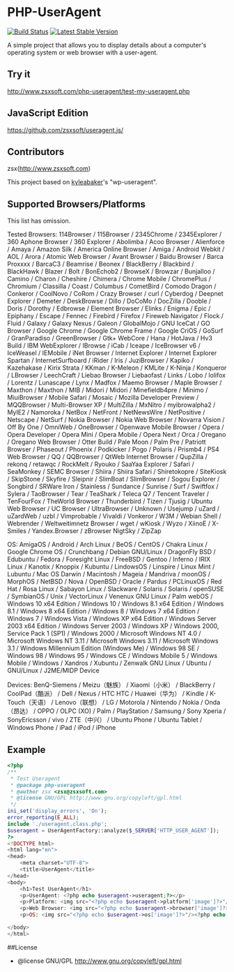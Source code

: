 # PHP-UserAgent
[![Build Status](https://travis-ci.org/zsxsoft/php-useragent.svg)](https://travis-ci.org/zsxsoft/php-useragent)
[![Latest Stable Version](https://poser.pugx.org/zsxsoft/php-useragent/v/stable.png)](https://packagist.org/packages/zsxsoft/php-useragent)


A simple project that allows you to display details about a computer's operating system or web browser with a user-agent.

## Try it

http://www.zsxsoft.com/php-useragent/test-my-useragent.php

## JavaScript Edition

[https://github.com/zsxsoft/useragent.js/ ](https://github.com/zsxsoft/useragent.js)

## Contributors
zsx(http://www.zsxsoft.com)

This project based on [kyleabaker](http://www.kyleabaker.com/goodies/coding/wp-useragent/)'s "wp-useragent".

## Supported Browsers/Platforms

This list has omission.

Tested Browsers: 114Browser / 115Browser / 2345Chrome / 2345Explorer / 360 Aphone Browser / 360 Explorer / Abolimba / Acoo Browser / Alienforce / Amaya / Amazon Silk / America Online Browser / Amiga / Android Webkit / AOL / Arora / Atomic Web Browser / Avant Browser / Baidu Browser / Barca Proxxxx / BarcaC3 / Beamrise / Beonex / BlackBerry / Blackbird / BlackHawk / Blazer / Bolt / BonEchob2 / BrowseX / Browzar / Bunjalloo / Camino / Charon / Cheshire / Chimera / Chrome Mobile / ChromePlus / Chromium / Classilla / Coast / Columbus / CometBird / Comodo Dragon / Conkeror / CoolNovo / CoRom / Crazy Browser / curl / Cyberdog / Deepnet Explorer / Demeter / DeskBrowse / Dillo / DoCoMo / DocZilla / Dooble / Doris / Dorothy / Edbrowse / Element Browser / Elinks / Enigma / Epic / Epiphany / Escape / Fennec / Firebird / Firefox / Fireweb Navigator / Flock / Fluid / Galaxy / Galaxy Nexus / Galeon / GlobalMojo / GNU IceCat / GO Browser / Google Chrome / Google Chrome Frame / Google CriOS / GoSurf / GranParadiso / GreenBrowser / Gtk+ WebCore / Hana / HotJava / Hv3 Build / IBM WebExplorer / IBrowse / iCab / Iceape / IceBrowser v6 / IceWeasel / IEMobile / iNet Browser / Internet Explorer / Internet Explorer Spartan / InternetSurfboard / iRider / Iris / JuziBrowser / Kapiko / Kazehakase / Kirix Strata / KKman / K-Meleon / KMLite / K-Ninja / Konqueror / LBrowser / LeechCraft / Liebao Browser / Liebaofast / Links / Lobo / lolifox / Lorentz / Lunascape / Lynx / Madfox / Maemo Browser / Maple Browser / Maxthon / Maxthon / MIB / Midori / Midori / Minefieldb4pre / Minimo / MiuiBrowser / Mobile Safari / Mosaic / Mozilla Developer Preview / MQQBrowser / Multi-Browser XP / MultiZilla / MxNitro / myibrowalpha2 / MyIE2 / Namoroka / NetBox / NetFront / NetNewsWire / NetPositive / Netscape / NetSurf / Nokia Browser / Nokia Web Browser / Novarra Vision / Off By One / OmniWeb / OneBrowser / Openwave Mobile Browser / Opera / Opera Developer / Opera Mini / Opera Mobile / Opera Next / Orca / Oregano / Oregano Web Browser / Otter Build / Pale Moon / Palm Pre / Patriott Browser / Phaseout / Phoenix / Podkicker / Pogo / Polaris / Prismb4 / PS4 Web Browser / QQ / QQBrowser / QtWeb Internet Browser / QupZilla / rekonq / retawqc / RockMelt / Ryouko / SaaYaa Explorer / Safari / SeaMonkey / SEMC Browser / Shiira / Shiira Safari / Shiretokopre / SiteKiosk / SkipStone / Skyfire / Sleipnir / SlimBoat / SlimBrowser / Sogou Explorer / Songbird / SRWare Iron / Stainless / Sundance / Sunrise / Surf / Swiftfox / Sylera / TaoBrowser / Tear / TeaShark / Teleca Q7 / Tencent Traveler / TenFourFox / TheWorld Browser / Thunderbird / Tizen / Tjusig / Ubuntu Web Browser / UC Browser / UltraBrowser / Unknown / Usejump / uZard / uZardWeb / uzbl / Vimprobable / Vivaldi / Vonkeror / W3M / Webian Shell / Webrender / Weltweitimnetz Browser / wget / wKiosk / Wyzo / XiinoE / X-Smiles / Yandex.Browser / zBrowser NigtSky / ZipZap

OS: AmigaOS / Android / Arch Linux / BeOS / CentOS / Chakra Linux / Google Chrome OS / Crunchbang / Debian GNU/Linux / DragonFly BSD / Edubuntu / Fedora / Foresight Linux / FreeBSD / Gentoo / Inferno / IRIX Linux / Kanotix / Knoppix / Kubuntu / LindowsOS / Linspire / Linux Mint / Lubuntu / Mac OS Darwin / Macintosh / Mageia / Mandriva / moonOS / MorphOS / NetBSD / Nova / OpenBSD / Oracle / Pardus / PCLinuxOS / Red Hat / Rosa Linux / Sabayon Linux / Slackware / Solaris / Solaris / openSUSE / SymbianOS / Unix / VectorLinux / Venenux GNU Linux / Palm webOS / Windows 10 x64 Edition / Windows 10 / Windows 8.1 x64 Edition / Windows 8.1 / Windows 8 x64 Edition / Windows 8 / Windows 7 x64 Edition / Windows 7 / Windows Vista / Windows XP x64 Edition / Windows Server 2003 x64 Edition / Windows Server 2003 / Windows XP / Windows 2000, Service Pack 1 (SP1) / Windows 2000 / Microsoft Windows NT 4.0 / Microsoft Windows NT 3.11 / Microsoft Windows 3.11 / Microsoft Windows 3.1 / Windows Millennium Edition (Windows Me) / Windows 98 SE / Windows 98 / Windows 95 / Windows CE / Windows Mobile 5 / Windows Mobile / Windows / Xandros / Xubuntu / Zenwalk GNU Linux / Ubuntu / GNU/Linux / J2ME/MIDP Device


Devices: BenQ-Siemens / Meizu（魅族） / Xiaomi（小米） / BlackBerry / CoolPad（酷派） / Dell / Nexus / HTC HTC / Huawei（华为） / Kindle / K-Touch（天语） / Lenovo（联想） / LG / Motorola / Nintendo / Nokia / Onda（昂达） / OPPO / OLPC (XO) / Palm / PlayStation / Samsung / Sony Xperia / SonyEricsson / vivo / ZTE（中兴） / Ubuntu Phone / Ubuntu Tablet / Windows Phone / iPad / iPod / iPhone



## Example
```php
<?php
/**
 * Test Useragent
 * @package php-useragent
 * @author zsx <zsx@zsxsoft.com>
 * @license GNU/GPL http://www.gnu.org/copyleft/gpl.html
 */
ini_set('display_errors', 'On');
error_reporting(E_ALL);
include './useragent.class.php';
$useragent = UserAgentFactory::analyze($_SERVER['HTTP_USER_AGENT']);
?>
<!DOCTYPE html>
<html lang="en">
<head>
	<meta charset="UTF-8">
	<title>UserAgent</title>
</head>
<body>
	<h1>Test UserAgent</h1>
	<p>UserAgent: <?php echo $useragent->useragent;?></p>
	<p>Platform: <img src="<?php echo $useragent->platform['image']?>"/><?php echo $useragent->platform['title']?></p>
	<p>Web Browser: <img src="<?php echo $useragent->browser['image']?>"/><?php echo $useragent->browser['title']?></p>
	<p>OS: <img src="<?php echo $useragent->os['image']?>"/><?php echo $useragent->os['title']?></p>

</body>
</html>
```
##License
 * @license GNU/GPL http://www.gnu.org/copyleft/gpl.html
